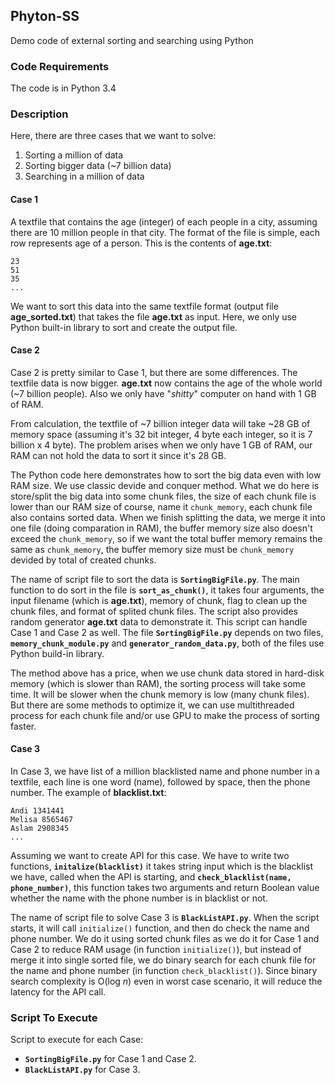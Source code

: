 ## Phyton-SS
Demo code of external sorting and searching using Python

### Code Requirements
The code is in Python 3.4

### Description
Here, there are three cases that we want to solve:

1. Sorting a million of data 
2. Sorting bigger data (~7 billion data)
3. Searching in a million of data


#### Case 1
A textfile that contains the age (integer) of each people in a city, 
assuming there are 10 million people in that city.
The format of the file is simple, each row represents age of a person.
This is the contents of **age.txt**:

```Text
23
51
35
...
```

We want to sort this data into the same textfile format (output file **age_sorted.txt**) that takes the file **age.txt** as input. 
Here, we only use Python built-in library to sort and create the output file.

#### Case 2
Case 2 is pretty similar to Case 1, but there are some differences. 
The textfile data is now bigger. **age.txt** now contains the age of the whole world (~7 billion people).
Also we only have "*shitty*" computer on hand with 1 GB of RAM.

From calculation, the textfile of ~7 billion integer data will take ~28 GB of memory space
(assuming it's 32 bit integer, 4 byte each integer, so it is 7 billion x 4 byte). 
The problem arises when we only have 1 GB of RAM, our RAM can not hold the data to sort it since it's 28 GB.

The Python code here demonstrates how to sort the big data even with low RAM size. 
We use classic devide and conquer method.
What we do here is store/split the big data into some chunk files, 
the size of each chunk file is lower than our RAM size of course, name it `chunk_memory`, 
each chunk file also contains sorted data. 
When we finish splitting the data, we merge it into one file (doing comparation in RAM), 
the buffer memory size also doesn't exceed the `chunk_memory`, 
so if we want the total buffer memory remains the same as `chunk_memory`, 
the buffer memory size must be `chunk_memory` devided by total of created chunks.

The name of script file to sort the data is **`SortingBigFile.py`**.
The main function to do sort in the file is **`sort_as_chunk()`**, it takes four arguments,
the input filename (which is **age.txt**), memory of chunk, flag to clean up the chunk files, and format of splited chunk files.
The script also provides random generator **age.txt** data to demonstrate it.
This script can handle Case 1 and Case 2 as well.
The file **`SortingBigFile.py`** depends on two files, **`memory_chunk_module.py`** and **`generator_random_data.py`**,
both of the files use Python build-in library.

The method above has a price, when we use chunk data stored in hard-disk memory (which is slower than RAM), 
the sorting process will take some time. It will be slower when the chunk memory is low (many chunk files). But there are some methods to optimize it, 
we can use multithreaded process for each chunk file and/or use GPU to make the process of sorting faster.

#### Case 3
In Case 3, we have list of a million blacklisted name and phone number in a textfile, each line is one word (name), followed by space,
then the phone number. The example of **blacklist.txt**:

```Text
Andi 1341441
Melisa 8565467
Aslam 2908345
...
```

Assuming we want to create API for this case.
We have to write two functions, **`initalize(blacklist)`** it takes string input which is the blacklist we have, called when the API is starting, 
and **`check_blacklist(name, phone_number)`**, this function takes two arguments and return Boolean value whether the name with the phone number is in blacklist or not. 

The name of script file to solve Case 3 is **`BlackListAPI.py`**.
When the script starts, it will call `initialize()` function, and then do check the name and phone number.
We do it using sorted chunk files as we do it for Case 1 and Case 2 to reduce RAM usage (in function `initialize()`), but instead of merge it into single sorted file, 
we do binary search for each chunk file for the name and phone number (in function `check_blacklist()`).
Since binary search complexity is O(log *n*) even in worst case scenario, it will reduce the latency for the API call. 


### Script To Execute
Script to execute for each Case:

* **`SortingBigFile.py`** for Case 1 and Case 2.
* **`BlackListAPI.py`** for Case 3.

